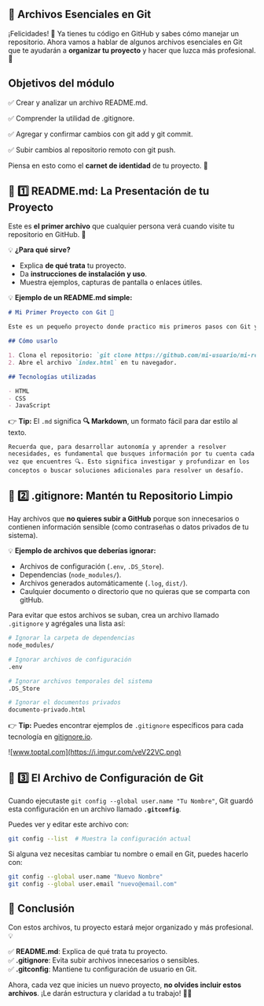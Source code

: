 ## 📜 **Archivos Esenciales en Git**

¡Felicidades! 🎉 Ya tienes tu código en GitHub y sabes cómo manejar un repositorio. Ahora vamos a hablar de algunos archivos esenciales en Git que te ayudarán a **organizar tu proyecto** y hacer que luzca más profesional. 🚀

## Objetivos del módulo

✅ Crear y analizar un archivo README.md.

✅ Comprender la utilidad de .gitignore.

✅ Agregar y confirmar cambios con git add y git commit.

✅ Subir cambios al repositorio remoto con git push.

Piensa en esto como el **carnet de identidad** de tu proyecto. 📇

## 📌 **1️⃣ README.md: La Presentación de tu Proyecto**

Este es **el primer archivo** que cualquier persona verá cuando visite tu repositorio en GitHub. 📄

💡 **¿Para qué sirve?**

- Explica **de qué trata** tu proyecto.
- Da **instrucciones de instalación y uso**.
- Muestra ejemplos, capturas de pantalla o enlaces útiles.

💡 **Ejemplo de un README.md simple:**

```md
# Mi Primer Proyecto con Git 🚀

Este es un pequeño proyecto donde practico mis primeros pasos con Git y GitHub.

## Cómo usarlo

1. Clona el repositorio: `git clone https://github.com/mi-usuario/mi-repo.git`
2. Abre el archivo `index.html` en tu navegador.

## Tecnologías utilizadas

- HTML
- CSS
- JavaScript
```

👉 **Tip:** El `.md` significa **🔍 Markdown**, un formato fácil para dar estilo al texto.

    Recuerda que, para desarrollar autonomía y aprender a resolver necesidades, es fundamental que busques información por tu cuenta cada vez que encuentres 🔍. Esto significa investigar y profundizar en los conceptos o buscar soluciones adicionales para resolver un desafío.

## 🚫 **2️⃣ .gitignore: Mantén tu Repositorio Limpio**

Hay archivos que **no quieres subir a GitHub** porque son innecesarios o contienen información sensible (como contraseñas o datos privados de tu sistema).

💡 **Ejemplo de archivos que deberías ignorar:**

- Archivos de configuración (`.env`, `.DS_Store`).
- Dependencias (`node_modules/`).
- Archivos generados automáticamente (`.log`, `dist/`).
- Caulquier documento o directorio que no quieras que se comparta con gitHub.

Para evitar que estos archivos se suban, crea un archivo llamado `.gitignore` y agrégales una lista así:

```bash
# Ignorar la carpeta de dependencias
node_modules/

# Ignorar archivos de configuración
.env

# Ignorar archivos temporales del sistema
.DS_Store

# Ignorar el documentos privados
documento-privado.html
```

👉 **Tip:** Puedes encontrar ejemplos de `.gitignore` específicos para cada tecnología en [gitignore.io](https://www.toptal.com/developers/gitignore).

![www.toptal.com](https://i.imgur.com/veV22VC.png)


## 🎯 **3️⃣ El Archivo de Configuración de Git**

Cuando ejecutaste `git config --global user.name "Tu Nombre"`, Git guardó esta configuración en un archivo llamado **`.gitconfig`**.

Puedes ver y editar este archivo con:

```bash
git config --list  # Muestra la configuración actual
```

Si alguna vez necesitas cambiar tu nombre o email en Git, puedes hacerlo con:

```bash
git config --global user.name "Nuevo Nombre"
git config --global user.email "nuevo@email.com"
```

## 🚀 **Conclusión**

Con estos archivos, tu proyecto estará mejor organizado y más profesional. 💡

✅ **README.md**: Explica de qué trata tu proyecto.  
✅ **.gitignore**: Evita subir archivos innecesarios o sensibles.  
✅ **.gitconfig**: Mantiene tu configuración de usuario en Git.

Ahora, cada vez que inicies un nuevo proyecto, **no olvides incluir estos archivos**. ¡Le darán estructura y claridad a tu trabajo! 🎯😃
